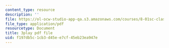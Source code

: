 ```yaml
---
content_type: resource
description: ''
file: https://ol-ocw-studio-app-qa.s3.amazonaws.com/courses/8-01sc-classical-mechanics-fall-2016/f197db5c1cb3d45ee7cf45eb23ea947e_huPKjd3wLyc.pdf
file_type: application/pdf
resourcetype: Document
title: 3play pdf file
uid: f197db5c-1cb3-d45e-e7cf-45eb23ea947e
---
```

